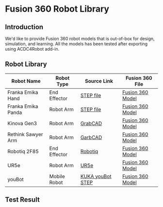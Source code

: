# Fusion 360 Robot Library
## Introduction
We'd like to provide Fusion 360 robot models that is out-of-box for design, simulation, and learning.
All the models has been tested after exporting using ACDC4Robot add-in.

## Robot Library
| Robot Name | Robot Type | Source Link | Fusion 360 File |
| ---------- | ---------- | ----------- | --------------- |
| Franka Emika Hand | End Effector | [STEP file](https://www.wiredworkers.io/nl/download-franka-emika-panda-step-file/) | [Fusion 360 Model](https://a360.co/45XlW4E) |
| Franka Emika Panda | Robot Arm | [STEP file](https://www.wiredworkers.io/nl/download-franka-emika-panda-step-file/) | [Fusion 360 Model](https://a360.co/3re2r8X) |
| Kinova Gen3 | Robot Arm | [GrabCAD](https://grabcad.com/library/kinova-gen3-modular-robotic-arm-1) | [Fusion 360 Model](https://a360.co/3rgndEL) |
| Rethink Sawyer Arm | Robot Arm | [GarbCAD](https://grabcad.com/library/sawyer-robot-by-rethink-robotics-1/details?folder_id=10921066) | [Fusion 360 Model](https://a360.co/3PHM9OU) |
| Robotiq 2F85 | End Effector | [Robotiq](https://robotiq.com/products/2f85-140-adaptive-robot-gripper?ref=nav_product_new_button) | [Fusion 360 Model](https://a360.co/3Zk1M26) |
| UR5e | Robot Arm | [UR5e](https://www.universal-robots.com/products/ur5-robot/) | [Fusion 360 Model](https://a360.co/3EJeazg) |
| youBot | Mobile Robot | [KUKA youBot STEP](https://www.kuka.com/en-us/services/downloads?terms=Language:en:1;&q=youBot) | [Fusion 360 Model](https://a360.co/3PpCkUk)|

## Test Result
